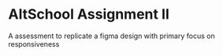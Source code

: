 # AltSchool Assignment II

A assessment to replicate a figma design with primary focus on responsiveness
